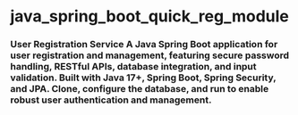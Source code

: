 # java_spring_boot_quick_reg_module
### User Registration Service A Java Spring Boot application for user registration and management, featuring secure password handling, RESTful APIs, database integration, and input validation. Built with Java 17+, Spring Boot, Spring Security, and JPA. Clone, configure the database, and run to enable robust user authentication and management. 
